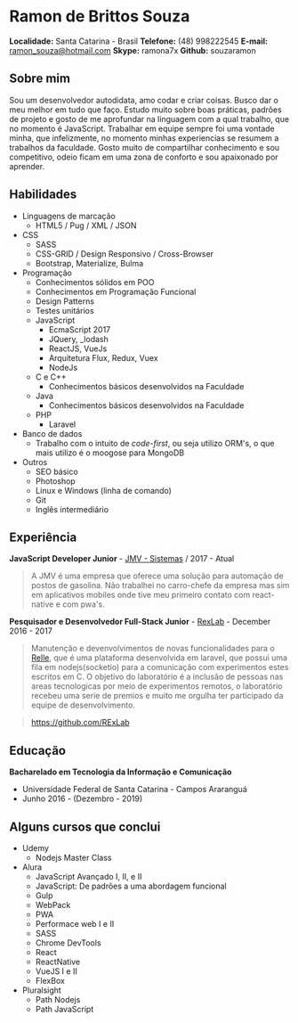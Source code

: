 
# Ramon de Brittos Souza
**Localidade:** Santa Catarina - Brasil
**Telefone:** (48) 998222545
**E-mail:** ramon_souza@hotmail.com
**Skype:** ramona7x
**Github:** souzaramon

## Sobre mim
Sou um desenvolvedor autodidata, amo codar e criar coisas. Busco dar o meu melhor em tudo que faço. Estudo muito sobre boas práticas, padrões de projeto e gosto de me aprofundar na linguagem com a qual trabalho, que no momento é JavaScript. Trabalhar em equipe sempre foi uma vontade minha, que infelizmente, no momento minhas experiencias se resumem a trabalhos da faculdade. Gosto muito de compartilhar conhecimento e sou competitivo, odeio ficam em uma zona de conforto e sou apaixonado por aprender. 

## Habilidades

- Linguagens de marcação
	-	HTML5 / Pug / XML / JSON
- CSS
	- SASS
	- CSS-GRID / Design Responsivo / Cross-Browser
	- Bootstrap, Materialize, Bulma
- Programação
	- Conhecimentos sólidos em POO
	- Conhecimentos em Programação Funcional
	- Design Patterns
	- Testes unitários
	- JavaScript
		- EcmaScript 2017
		- JQuery, _lodash
		- ReactJS, VueJs
		- Arquitetura Flux, Redux, Vuex
		- NodeJs
	- C e C++
		- Conhecimentos básicos desenvolvidos na Faculdade
	- Java
		- Conhecimentos básicos desenvolvidos na Faculdade
	- PHP
		- Laravel
- Banco de dados
	- Trabalho com o intuito de *code-first*, ou seja utilizo ORM's, o que mais utilizo é o moogose para MongoDB
- Outros
	- SEO básico
	- Photoshop
	- Linux e Windows (linha de comando)
	- Git
	- Inglês intermediário


## Experiência

**JavaScript Developer Junior** - [JMV - Sistemas](sgap.com.br) / 2017 - Atual
> A JMV é uma empresa que oferece uma solução para automação de postos de gasolina. Não trabalhei no carro-chefe da empresa mas sim em aplicativos mobiles onde tive meu primeiro contato com react-native e com pwa's.

**Pesquisador e Desenvolvedor Full-Stack Junior** - [RexLab](rexlab.ufsc.br) - December 2016 - 2017
> Manutenção e devenvolvimentos de novas funcionalidades para o [Relle](relle.ufsc.br), que é uma plataforma desenvolvida em laravel, que possui uma fila em nodejs(socketio) para a comunicação com experimentos estes escritos em C. O objetivo do laboratório é a inclusão de pessoas nas areas tecnologicas por meio de experimentos remotos, o laboratório recebeu uma serie de premios e muito me orgulha ter participado da equipe de desenvolvimento.

> https://github.com/RExLab

## Educação

**Bacharelado em Tecnologia da Informação e Comunicação** 
- Universidade Federal de Santa Catarina - Campos Araranguá
- Junho 2016 - (Dezembro - 2019)

## Alguns cursos que conclui

* Udemy
    - Nodejs Master Class
* Alura 
    - JavaScript Avançado I, II, e II
    - JavaScript: De padrões a uma abordagem funcional
    - Gulp
    - WebPack
    - PWA
    - Performace web I e II
    - SASS
    - Chrome DevTools
    - React
    - ReactNative
    - VueJS I e II
    - FlexBox
* Pluralsight
    - Path Nodejs
    - Path JavaScript
